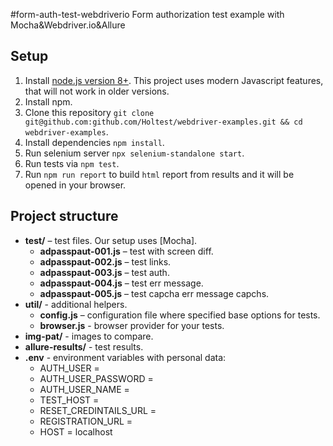 #form-auth-test-webdriverio
Form authorization test example with Mocha&Webdriver.io&Allure

## Setup

1. Install [node.js version 8+](https://nodejs.org/). This project uses modern Javascript features, that will not work in older versions.
2. Install npm.
3. Clone this repository `git clone git@github.com:github.com/Holtest/webdriver-examples.git && cd webdriver-examples`. 
4. Install dependencies `npm install`.
5. Run selenium server `npx selenium-standalone start`.
6. Run tests via `npm test`.
7. Run `npm run report` to build `html` report from results and it will be
opened in your browser.

## Project structure

* **test/** – test files. Our setup uses [Mocha].
    * **adpasspaut-001.js** – test with screen diff.
    * **adpasspaut-002.js** – test links.
    * **adpasspaut-003.js** – test auth.
    * **adpasspaut-004.js** – test err message.
    * **adpasspaut-005.js** – test capcha err message capchs.
* **util/** - additional helpers.
    * **config.js** – configuration file where specified base options for tests.
    * **browser.js** - browser provider for your tests.
* **img-pat/** - images to compare.
* **allure-results/** - test results.
* **.env** - environment variables with personal data:
    * AUTH_USER = 
    * AUTH_USER_PASSWORD = 
    * AUTH_USER_NAME = 
    * TEST_HOST = 
    * RESET_CREDINTAILS_URL = 
    * REGISTRATION_URL = 
    * HOST = localhost
    
